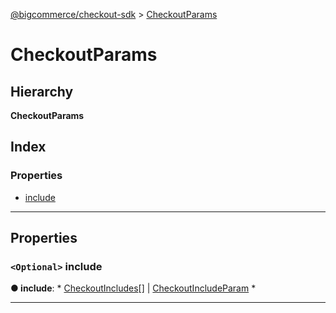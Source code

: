 [@bigcommerce/checkout-sdk](../README.md) > [CheckoutParams](../interfaces/checkoutparams.md)

# CheckoutParams

## Hierarchy

**CheckoutParams**

## Index

### Properties

* [include](checkoutparams.md#include)

---

## Properties

<a id="include"></a>

### `<Optional>` include

**● include**: * [CheckoutIncludes](../enums/checkoutincludes.md)[] &#124; [CheckoutIncludeParam](../#checkoutincludeparam)
*

___


